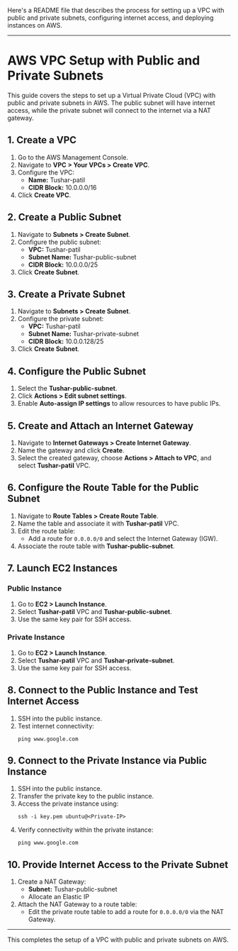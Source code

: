 Here's a README file that describes the process for setting up a VPC with public and private subnets, configuring internet access, and deploying instances on AWS.

---

# AWS VPC Setup with Public and Private Subnets

This guide covers the steps to set up a Virtual Private Cloud (VPC) with public and private subnets in AWS. The public subnet will have internet access, while the private subnet will connect to the internet via a NAT gateway.

## 1. Create a VPC

1. Go to the AWS Management Console.
2. Navigate to **VPC > Your VPCs > Create VPC**.
3. Configure the VPC:
   - **Name:** Tushar-patil
   - **CIDR Block:** 10.0.0.0/16
4. Click **Create VPC**.

## 2. Create a Public Subnet

1. Navigate to **Subnets > Create Subnet**.
2. Configure the public subnet:
   - **VPC:** Tushar-patil
   - **Subnet Name:** Tushar-public-subnet
   - **CIDR Block:** 10.0.0.0/25
3. Click **Create Subnet**.

## 3. Create a Private Subnet

1. Navigate to **Subnets > Create Subnet**.
2. Configure the private subnet:
   - **VPC:** Tushar-patil
   - **Subnet Name:** Tushar-private-subnet
   - **CIDR Block:** 10.0.0.128/25
3. Click **Create Subnet**.

## 4. Configure the Public Subnet

1. Select the **Tushar-public-subnet**.
2. Click **Actions > Edit subnet settings**.
3. Enable **Auto-assign IP settings** to allow resources to have public IPs.

## 5. Create and Attach an Internet Gateway

1. Navigate to **Internet Gateways > Create Internet Gateway**.
2. Name the gateway and click **Create**.
3. Select the created gateway, choose **Actions > Attach to VPC**, and select **Tushar-patil** VPC.

## 6. Configure the Route Table for the Public Subnet

1. Navigate to **Route Tables > Create Route Table**.
2. Name the table and associate it with **Tushar-patil** VPC.
3. Edit the route table:
   - Add a route for `0.0.0.0/0` and select the Internet Gateway (IGW).
4. Associate the route table with **Tushar-public-subnet**.

## 7. Launch EC2 Instances

### Public Instance

1. Go to **EC2 > Launch Instance**.
2. Select **Tushar-patil** VPC and **Tushar-public-subnet**.
3. Use the same key pair for SSH access.

### Private Instance

1. Go to **EC2 > Launch Instance**.
2. Select **Tushar-patil** VPC and **Tushar-private-subnet**.
3. Use the same key pair for SSH access.

## 8. Connect to the Public Instance and Test Internet Access

1. SSH into the public instance.
2. Test internet connectivity: 
   ```
   ping www.google.com
   ```

## 9. Connect to the Private Instance via Public Instance

1. SSH into the public instance.
2. Transfer the private key to the public instance.
3. Access the private instance using:
   ```
   ssh -i key.pem ubuntu@<Private-IP>
   ```
4. Verify connectivity within the private instance:
   ```
   ping www.google.com
   ```

## 10. Provide Internet Access to the Private Subnet

1. Create a NAT Gateway:
   - **Subnet:** Tushar-public-subnet
   - Allocate an Elastic IP
2. Attach the NAT Gateway to a route table:
   - Edit the private route table to add a route for `0.0.0.0/0` via the NAT Gateway.

---

This completes the setup of a VPC with public and private subnets on AWS.
